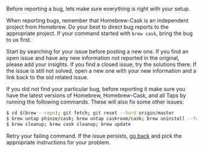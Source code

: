 Before reporting a bug, lets make sure everything is right with your setup.

When reporting bugs, remember that Homebrew-Cask is an independent project from Homebrew. Do your best to direct bug reports to the appropriate project. If your command started with `brew cask`, bring the bug to us first.

Start by searching for your issue before posting a new one. If you find an open issue and have any new information not reported in the original, please add your insights. If you find a closed issue, try the solutions there. If the issue is still not solved, open a new one with your new information and a link back to the old related issue.

If you did not find your particular bug, before reporting it make sure you have the latest versions of Homebrew, Homebrew-Cask, and all Taps by running the following commands. These will also fix some other issues:

```bash
$ cd $(brew --repo); git fetch; git reset --hard origin/master
$ brew untap phinze/cask; brew untap caskroom/cask; brew uninstall --force brew-cask
$ brew cleanup; brew cask cleanup; brew update
```

Retry your failing command. If the issue persists, [go back](../../README.md#reporting-bugs) and pick the appropriate instructions for your problem.
